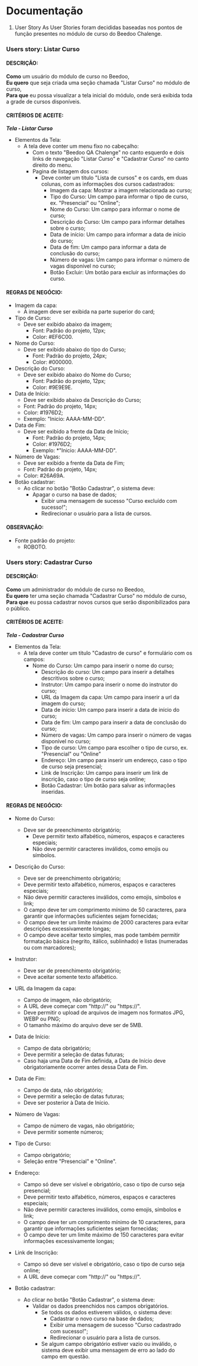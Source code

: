 # Documentação 

1. User Story
As User Stories foram decididas baseadas nos pontos de função presentes no módulo de curso do Beedoo Chalenge.

### Users story: Listar Curso

#### DESCRIÇÃO:
**Como** um usuário do módulo de curso no Beedoo,  
**Eu quero** que seja criada uma seção chamada "Listar Curso" no módulo de curso,  
**Para que** eu possa visualizar a tela inicial do módulo, onde será exibida toda a grade de cursos disponíveis.

#### CRITÉRIOS DE ACEITE:
***Tela - Listar Curso***
* Elementos da Tela: 
  * A tela deve conter um menu fixo no cabeçalho: 
    * Com o texto "Beedoo QA Chalenge" no canto esquerdo e dois links de navegação "Listar Curso" e "Cadastrar Curso" no canto direito do menu.
	* Pagina de listagem dos cursos:
	  * Deve conter um titulo "Lista de cursos" e os cards, em duas colunas, com as informações dos cursos cadastrados:
		* Imagem da capa: Mostrar a imagem relacionada ao curso;
		* Tipo do Curso: Um campo para informar o tipo de curso, ex. "Presencial" ou "Online";
		* Nome do Curso: Um campo para informar o nome de curso;
		* Descrição do Curso: Um campo para informar detalhes sobre o curso;
		* Data de início: Um campo para informar a data de início do curso;
		* Data de fim: Um campo para informar a data de conclusão do curso;
		* Número de vagas: Um campo para informar o número de vagas disponível no curso;
		* Botão Excluir: Um botão para excluir as informações do curso.

#### REGRAS DE NEGÓCIO:
* Imagem da capa:
  * A imagem deve ser exibida na parte superior do card;		
* Tipo de Curso:
  * Deve ser exibido abaixo da imagem;
	* Font: Padrão do projeto, 12px;
	* Color: #EF6C00.
* Nome do Curso:
  * Deve ser exibido abaixo do tipo do Curso;
	* Font: Padrão do projeto, 24px;
	* Color: #000000.
* Descrição do Curso:
  * Deve ser exibido abaixo do Nome do Curso;
	* Font: Padrão do projeto, 12px;
	* Color: #9E9E9E.
* Data de Início:
	* Deve ser exibido abaixo da Descrição do Curso;
	* Font: Padrão do projeto, 14px;
	* Color: #1976D2;
	* Exemplo: "Inicio: AAAA-MM-DD".
* Data de Fim:  
  * Deve ser exibido a frente da Data de Início;
	* Font: Padrão do projeto, 14px;
	* Color: #1976D2;
	* Exemplo: *"Inicio: AAAA-MM-DD".
* Número de Vagas:
	* Deve ser exibido a frente da Data de Fim;
	* Font: Padrão do projeto, 14px;
	* Color: #26A69A.
* Botão cadastrar:
  * Ao clicar no botão "Botão Cadastrar", o sistema deve:
	  * Apagar o curso na base de dados;
		* Exibir uma mensagem de sucesso "Curso excluído com sucesso!";
		* Redirecionar o usuário para a lista de cursos.

#### OBSERVAÇÃO:
* Fonte padrão do projeto:
  * ROBOTO.

### Users story: Cadastrar Curso

#### DESCRIÇÃO:
**Como** um administrador do módulo de curso no Beedoo,  
**Eu quero** ter uma seção chamada "Cadastrar Curso" no módulo de curso,  
**Para que** eu possa cadastrar novos cursos que serão disponibilizados para o público.


#### CRITÉRIOS DE ACEITE:
***Tela - Cadastrar Curso***
* Elementos da Tela: 
  * A tela deve conter um titulo "Cadastro de curso" e formulário com os campos:
    * Nome do Curso: Um campo para inserir o nome do curso;
		*	Descrição do curso: Um campo para inserir a detalhes descritivos sobre o curso;
		*	Instrutor: Um campo para inserir o nome do instrutor do curso;
		*	URL da Imagem da capa: Um campo para inserir a url da imagem do curso;
		*	Data de início: Um campo para inserir a data de início do curso;
		*	Data de fim: Um campo para inserir a data de conclusão do curso;
		*	Número de vagas: Um campo para inserir o número de vagas disponível no curso;
		*	Tipo de curso: Um campo para escolher o tipo de curso, ex. "Presencial" ou "Online"
		*	Endereço: Um campo para inserir um endereço, caso o tipo de curso seja presencial;
		*	Link de Inscrição: Um campo para inserir um link de inscrição, caso o tipo de curso seja online;
		*	Botão Cadastrar: Um botão para salvar as informações inseridas.

#### REGRAS DE NEGÓCIO:
* Nome do Curso:
  * Deve ser de preenchimento obrigatório;
	*	Deve permitir texto alfabético, números, espaços e caracteres especiais;
	*	Não deve permitir caracteres inválidos, como emojis ou símbolos.
* Descrição do Curso:
	*	Deve ser de preenchimento obrigatório;
	*	Deve permitir texto alfabético, números, espaços e caracteres especiais;
	*	Não deve permitir caracteres inválidos, como emojis,  símbolos e link;
	*	O campo deve ter um comprimento mínimo de 50 caracteres, para garantir que informações suficientes sejam fornecidas;
	*	O campo deve ter um limite máximo de 2000 caracteres para evitar descrições excessivamente longas;
	*	O campo deve aceitar texto simples, mas pode também permitir formatação básica (negrito, itálico, sublinhado) e listas (numeradas ou com marcadores);
* Instrutor:
	*	Deve ser de preenchimento obrigatório;
	*	Deve aceitar somente texto alfabético.
*	URL da Imagem da capa:
	*	Campo de imagem, não obrigatório;
	*	A URL deve começar com "http://" ou "https://".
	*	Deve permitir o upload de arquivos de imagem nos formatos JPG, WEBP ou PNG;
	*	O tamanho máximo do arquivo deve ser de 5MB.
*	Data de Início:
	*	Campo de data obrigatório;
	*	Deve permitir a seleção de datas futuras;
	*	Caso haja uma Data de Fim definida, a Data de Início deve obrigatoriamente ocorrer antes dessa Data de Fim.
*	Data de Fim:  
	*	Campo de data, não obrigatório;
	*	Deve permitir a seleção de datas futuras;
	*	Deve ser posterior à Data de Início.
* Número de Vagas:
	*	Campo de número de vagas, não obrigatório;
	*	Deve permitir somente números;
*	Tipo de Curso:
	*	Campo obrigatório;
	*	Seleção entre "Presencial" e "Online".
*	Endereço: 
	*	Campo só deve ser visível e obrigatório, caso o tipo de curso seja presencial;
	*	Deve permitir texto alfabético, números, espaços e caracteres especiais;
	*	Não deve permitir caracteres inválidos, como emojis,  símbolos e link;
	*	O campo deve ter um comprimento mínimo de 10 caracteres, para garantir que informações suficientes sejam fornecidas;
	*	O campo deve ter um limite máximo de 150 caracteres para evitar informações excessivamente longas;
*	Link de Inscrição: 
	*	Campo só deve ser visível e obrigatório, caso o tipo de curso seja online;
	*	A URL deve começar com "http://" ou "https://".
	
*	Botão cadastrar:
	*	Ao clicar no botão "Botão Cadastrar", o sistema deve:
		*	Validar os dados preenchidos nos campos obrigatórios.
			*	Se todos os dados estiverem válidos, o sistema deve:
				*	Cadastrar o novo curso na base de dados;
				*	Exibir uma mensagem de sucesso "Curso cadastrado com sucesso!";
				*	Redirecionar o usuário para a lista de cursos.
			*	Se algum campo obrigatório estiver vazio ou inválido, o sistema deve exibir uma mensagem de erro ao lado do campo em questão.


